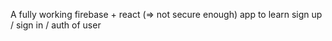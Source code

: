 A fully working firebase + react (=> not secure enough) app to learn sign up / sign in / auth of user
